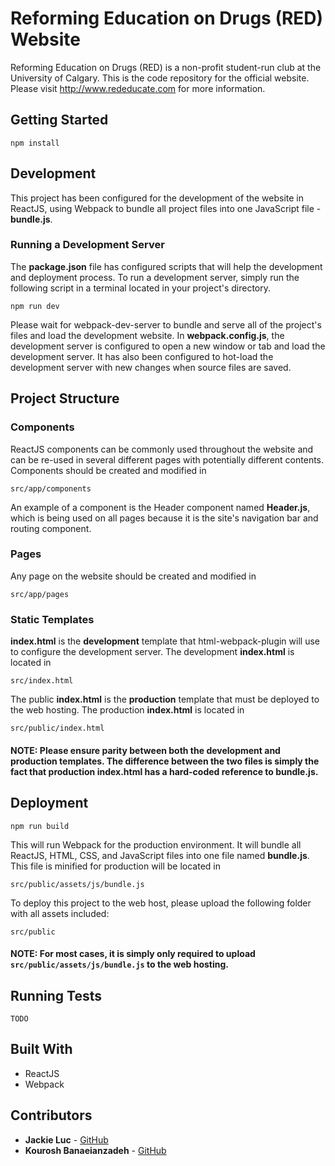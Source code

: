 # Reforming Education on Drugs (RED) Website

Reforming Education on Drugs (RED) is a non-profit student-run club at the University of Calgary. This is the code repository for the official website. Please visit http://www.rededucate.com for more information.

## Getting Started

```
npm install
```

## Development

This project has been configured for the development of the website in ReactJS, using Webpack to bundle all project files into one JavaScript file - **bundle.js**. 

### Running a Development Server

The **package.json** file has configured scripts that will help the development and deployment process. To run a development server, simply run the following script in a terminal located in your project's directory.

```
npm run dev
```

Please wait for webpack-dev-server to bundle and serve all of the project's files and load the development website. In **webpack.config.js**, the development server is configured to open a new window or tab and load the development server. It has also been configured to hot-load the development server with new changes when source files are saved.

## Project Structure

### Components
ReactJS components can be commonly used throughout the website and can be re-used in several different pages with potentially different contents. Components should be created and modified in
```
src/app/components
```
An example of a component is the Header component named **Header.js**, which is being used on all pages because it is the site's navigation bar and routing component. 

### Pages
Any page on the website should be created and modified in
```
src/app/pages
```

### Static Templates
**index.html** is the **development** template that html-webpack-plugin will use to configure the development server. 
The development **index.html** is located in 
```
src/index.html
```

The public **index.html** is the **production** template that must be deployed to the web hosting. The production **index.html** is located in 
```
src/public/index.html
```

#### NOTE: Please ensure parity between both the development and production templates. The difference between the two files is simply the fact that production index.html has a hard-coded reference to **bundle.js**.

## Deployment

```
npm run build
```

This will run Webpack for the production environment. It will bundle all ReactJS, HTML, CSS, and JavaScript files into one file named **bundle.js**. This file is minified for production will be located in
```
src/public/assets/js/bundle.js
```

To deploy this project to the web host, please upload the following folder with all assets included:
```
src/public
```

#### NOTE: For most cases, it is simply only required to upload ```src/public/assets/js/bundle.js``` to the web hosting.

## Running Tests

```
TODO
```

## Built With

* ReactJS
* Webpack

## Contributors

* **Jackie Luc** - [GitHub](https://github.com/jackieluc)
* **Kourosh Banaeianzadeh** - [GitHub](https://github.com/Kouroshb26)